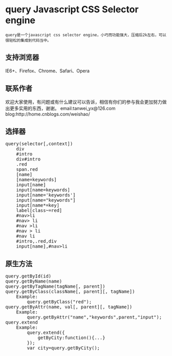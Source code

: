 query Javascript CSS Selector engine
====================================

    query是一个javascript css selector engine，小巧而功能强大，压缩后2k左右，可以很轻松的集成到代码当中。

<h2>支持浏览器</h2>
    IE6+、Firefox、Chrome、Safari、Opera

<h2>联系作者</h2>
    欢迎大家使用，有问题或有什么建议可以告诉，相信有你们的参与我会更加努力做出更多实用的东西，谢谢。   
    email:tanwei_yx@126.com
    blog:http://home.cnblogs.com/weishao/

<h2>选择器</h2>
<pre>
query(selector[,context])
    div
    #intro
    div#intro                    
    .red                
    span.red
    [name] 
    [name=keywords]          
    input[name]                
    input[name=keywords]
    input[name='keywords']
    input[name="keywords"]                
    input[name*=key]
    label[class~=red]
    #nav>li
    #nav> li
    #nav >li
    #nav > li
    #nav li
    #intro,.red,div
    input[name],#nav>li    
</pre>

<h2>原生方法</h2>   
<pre>
query.getById(id)
query.getByName(name)
query.getByTagName(tagName[, parent])
query.getByClass(className[, parent][, tagName])
    Example:
        query.getByClass("red");
query.getByAttr(name, val[, parent][, tagName])
    Example:
        query.getByAttr("name","keywords",parent,"input");                                    
query.extend
    Example:
        query.extend({                       
            getByCity:function(){...}
        });
        var city=query.getByCity();
</pre>